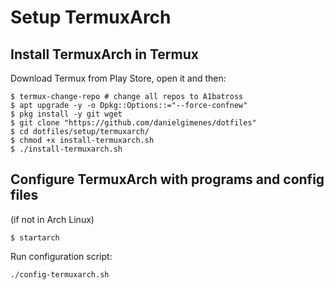 # Setup TermuxArch


## Install TermuxArch in Termux
Download Termux from Play Store, open it and then:
``` 
$ termux-change-repo # change all repos to A1batross
$ apt upgrade -y -o Dpkg::Options::="--force-confnew"
$ pkg install -y git wget 
$ git clone "https://github.com/danielgimenes/dotfiles"
$ cd dotfiles/setup/termuxarch/
$ chmod +x install-termuxarch.sh
$ ./install-termuxarch.sh
```
## Configure TermuxArch with programs and config files

(if not in Arch Linux)
```
$ startarch
```

Run configuration script:
```
./config-termuxarch.sh
```
